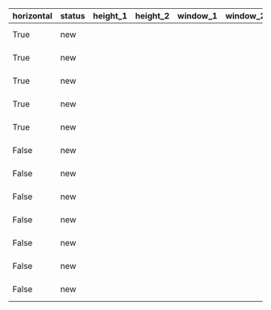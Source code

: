 | horizontal | status | height_1 | height_2 | window_1 | window_2 | door | room_0         | room_1         | room_2     | room_3 | x   | y   | symbols                                                           |
| :----------| :------| :--------| :--------| :--------| :--------| :----| :--------------| :--------------| :----------| :------| :---| :---| :---------------------------------------------------------------- |
| True       | new    |          |          |          |          |      | NENE NOOK      |                |            |        | 0   | 0   | ╔═════───────────────────────────────═══════╗                     |
| True       | new    |          |          |          |          |      | MASTER BEDROOM |                |            |        | 44  | 7   | ╠═══════────────────────────────────────────────════════╗         |
| True       | new    |          |          |          |          |      | NENE NOOK      | BEN CLOSET     |            |        | 0   | 30  | ╠═══════════════════════════════════════════╣                     |
| True       | new    |          |          |          |          |      | MASTER BEDROOM |                |            |        | 44  | 39  | ╠══════════════════════▤▤▤▤▤▤▤▤▤▤▤▤▤▤▤▤▤▤▤▤▤▤▤▤═════════╝         |
| True       | new    |          |          |          |          |      | BEN CLOSET     |                |            |        | 0   | 50  | ╚▤▤▤▤▤▤▤▤▤▤▤▤═══════════════════════════════╝                     |
| False      | new    |          |          |          |          |      | NENE NOOK      |                |            |        | 0   | -30 | ╚════════════════▤▤▤▤▤▤▤▤▤▤▤▤══════════════════════════════╩      |
| False      | new    |          |          |          |          |      | NENE NOOK      | BEN CLOSET     |            |        | 0   | 11  | ════════════════════════════════▤▤▤▤▤▤╝                           |
| False      | new    |          |          |          |          |      | NENE NOOK      |                |            |        | 44  | -7  | ╔════════════╩                                                    |
| False      | new    |          |          |          |          |      | NENE NOOK      | MASTER BEDROOM |            |        | 44  | -15 | ══▤▤▤▤▤▤▤▤▤▤▤▤══════════════════════════════╦                     |
| False      | new    |          |          |          |          |      | NENE NOOK      | MASTER BEDROOM | BEN CLOSET |        | 44  | 22  | ════▤▤▤▤▤▤▤▤▤▤▤▤╩                                                 |
| False      | new    |          |          |          |          |      | NENE NOOK      | MASTER BEDROOM | BEN CLOSET |        | 44  | 29  | ════════════════════╗                                             |
| False      | new    |          |          |          |          |      | MASTER BEDROOM |                |            |        | 100 | -25 | ╔══════════════════────────────────────────────════════════════╗  |